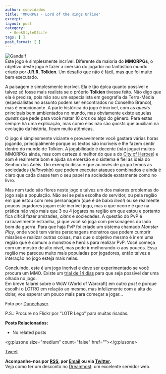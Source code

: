 ```yaml
---
author: convidados
title: 'MMORPGs - Lord of the Rings Online'
excerpt:
layout: post
category:
  - GeekStyleOfLife
tags: [ ]
post_format: [ ]
---
```

![Gandalf][1]  
Este jogo é simplesmente incrível. Diferente da maioria do **MMORPGs**, o objetivo deste jogo é fazer a imersão do jogador no fantástico mundo criado por **J.R.R. Tolkien**. Um desafio que não é fácil, mas que foi muito bem executado. 

A paisagem é simplesmente incrível. Ela é tão épica quanto possível e talvez só fosse mais realista se o próprio **Tolkien** tivesse feito. Não digo que ela é precisa, pois não sou um especialista em geografia da Terra-Média (especialistas no assunto podem ser encontrados no Conselho Branco), mas é emocionante. A parte histórica do jogo é incrível, com as *quests* principais bem ambientados no mundo, mas obviamente existe aquelas *quests* que pede para você matar 10 *orcs* ou algo do gênero. Para estas sempre há uma explicação, mas como elas não são *quests* que auxiliam na evolução da história, ficam muito atômicas. 

O jogo é simplesmente viciante e provavelmente você gastará várias horas jogando, principalmente porque os textos são incríveis e lhe fazem sentir dentro do mundo de Tolkien. A jogabilidade é decente (não joguei muitos MMORPGs ainda, mas com certeza é melhor do que a do [City of Heroes][2]) e som é realmente bom e ajuda na emersão e o sistema é fiel as idéia do Senhor dos Anéis. Um exemplo disso é que ao invés de grupo temos as sociedades (*fellowship*) que podem executar ataques combinados e ainda é claro que cada classe tem o seu papel na sociedade exatamente como no livro. 

Mas nem tudo são flores neste jogo e talvez um dos maiores problemas do jogo seja a população. Não sei se pela escolha do servidor, ou pela região em que estou com meu personagem (que é de baixo *level*) ou se realmente poucos jogadores jogam este incrível jogo, mas o que ocorre é que na prática não vejo mais que 3 ou 4 jogares na região em que estou e portanto fica difícil fazer amizades, *clans* e sociedades. A questão do PvP é razoavelmente estranha, já que você só joga com personagens do lado bom da guerra. Para que haja PvP foi criado um sistema chamado *Monster Play*, onde você tem vários personagens monstros que podem cumprir missões e realizar outras coisas, mas que o objetivo mesmo é ir em uma região que é comum a monstros e heróis para realizar PvP. Você começa com um mostro de alto nível, mas pode ir melhorando-o aos poucos. Essa região me pareceu muito mais populadas por jogadores, então talvez a interação no jogo esteja mais nelas. 

Concluindo, este é um jogo incrível e deve ser experimentado se você procura um MMO. Existe um [trial de 14 dias][3] para que seja possível dar uma olhada no jogo.  
Em breve falarei sobre o WoW (World of Warcraft) em outro *post* e porque escolhi o LOTRO em relação ao mesmo, mas infelizmente com a alta do dolar, vou esperar um pouco mais para começar a jogar… 

  
Foto por [Dunechaser][4].  
 

P.S.: Procure no Flickr por “LOTR Lego” para muitas risadas. 

**Posts Relacionados:** 
*   No related posts

<g:plusone size="medium" count="false" href=""></g:plusone> 

[Tweet][5] 





**Acompanhe-nos por [ RSS][6], por [Email][7] ou via [Twitter][8].**  
Veja como ter um desconto no [Dreamhost][9]: um excelente servidor web.

 [1]: http://vidageek.net/wp-content/uploads/2008/10/gandalf.jpg
 [2]: http://vidageek.net/2008/08/17/mmorpgs-city-of-heroes/ "City of Heroes"
 [3]: http://www.lotro.com/anniversary/t/?utm_content=TRY&utm_source=LOTRO_COM&utm_medium=MPU_LOTRO&utm_campaign=TURBINE "trial de 14 dias"
 [4]: http://flickr.com/photos/dunechaser/174945434/ "Dunechaser"
 [5]: https://twitter.com/share
 [6]: http://feeds.feedburner.com/VidaGeek
 [7]: http://feedburner.google.com/fb/a/mailverify?uri=VidaGeek&loc=pt_BR
 [8]: http://twitter.com/blogvidageek
 [9]: http://vidageek.net/dreamhost/